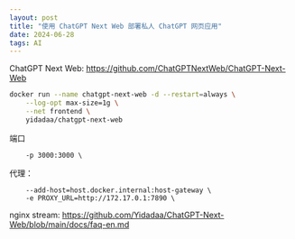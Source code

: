 ```yaml
---
layout: post
title: "使用 ChatGPT Next Web 部署私人 ChatGPT 网页应用"
date: 2024-06-28
tags: AI
---
```


ChatGPT Next Web: <https://github.com/ChatGPTNextWeb/ChatGPT-Next-Web>

```bash
docker run --name chatgpt-next-web -d --restart=always \
    --log-opt max-size=1g \
    --net frontend \
    yidadaa/chatgpt-next-web
```

端口

```
    -p 3000:3000 \
```

代理：

```
    --add-host=host.docker.internal:host-gateway \
    -e PROXY_URL=http://172.17.0.1:7890 \
```

nginx stream: <https://github.com/Yidadaa/ChatGPT-Next-Web/blob/main/docs/faq-en.md>
